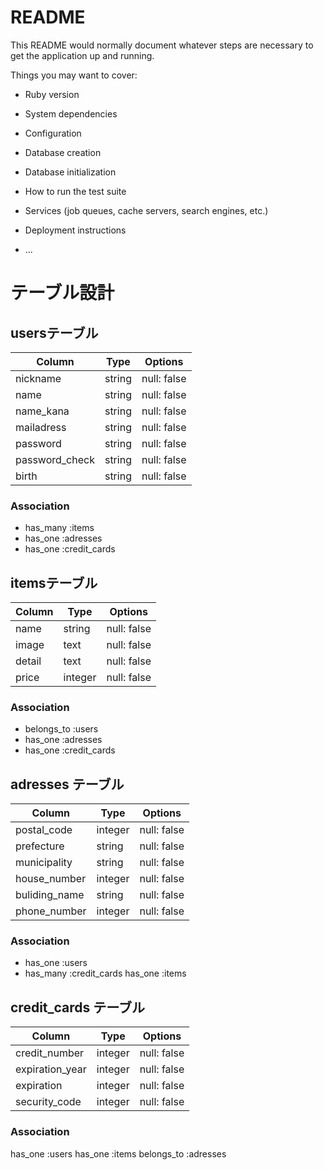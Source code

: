 # README

This README would normally document whatever steps are necessary to get the
application up and running.

Things you may want to cover:

* Ruby version

* System dependencies

* Configuration

* Database creation

* Database initialization

* How to run the test suite

* Services (job queues, cache servers, search engines, etc.)

* Deployment instructions

* ...

# テーブル設計

## usersテーブル

| Column   | Type   | Options     |
| -------- | ------ | ----------- |
| nickname | string | null: false |
| name     | string | null: false |
| name_kana| string | null: false |
| mailadress| string | null: false |
| password | string | null: false |
| password_check| string | null: false |
| birth    | string | null: false |

### Association

- has_many :items
- has_one :adresses
- has_one :credit_cards

## itemsテーブル

| Column | Type   | Options     |
| ------ | ------ | ----------- |
| name   | string | null: false |
| image  | text | null: false |
| detail | text | null: false |
| price  | integer| null: false |

### Association

- belongs_to :users
- has_one :adresses
- has_one :credit_cards

## adresses テーブル

| Column | Type   | Options     |
| ------ | ------ | ----------- |
| postal_code| integer| null: false |
| prefecture   | string | null: false |
| municipality | string | null: false |
| house_number | integer | null: false |
| buliding_name| string | null: false |
| phone_number | integer| null: false |

### Association

- has_one :users
- has_many :credit_cards
  has_one :items

## credit_cards テーブル

| Column   | Type   | Options     |
| -------- | ------ | ----------- |
| credit_number | integer | null: false |
| expiration_year | integer | null: false |
| expiration | integer | null: false |
| security_code| integer | null: false |

### Association
  has_one :users
  has_one :items
  belongs_to :adresses